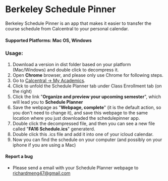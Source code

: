 # Berkeley Schedule Pinner
Berkeley Schedule Pinner is an app that makes it easier to transfer the course schedule from Calcentral to your personal calendar.

#### Supported Platforms: Mac OS, Windows

### Usage:
1. Download a version in dist folder based on your platform (Mac/Windows) and double click to decompress it.
2. Open **Chrome** browser, and please only use Chrome for following steps.
2. Go to [Calcentral -> My Academics]. 
3. Click to unfold the Schedule Planner tab under Class Enrollment tab (on the right)
4. Click the link "**Organize and preview your upcoming semester**", which will lead you to **Schedule Planner**
5. Save the webpage as "**Webpage, complete**" (it is the default action, so you don't need to change it), and save this webpage to the same location where you just downloaded the schedulepinner app.
6. Double click the decompressed file, and then you can see a new file called "**FA16 Schedule.ics**" generaterd.
7. Double click this .ics file and add it into one of your icloud calendar.
8. Now you can find the schedule on your computer (and possibly on your iphone if you are using a Mac)


#### Report a bug
- Please send a email with your Schedule Planner webpage to richardmeng47@gmail.com

[Calcentral -> My Academics]: <https://calcentral.berkeley.edu/academics>
